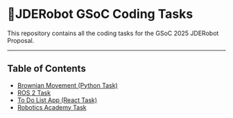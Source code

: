 # 🚀JDERobot GSoC Coding Tasks

This repository contains all the coding tasks for the GSoC 2025 JDERobot Proposal.

---
## Table of Contents 
- [Brownian Movement (Python Task)](https://github.com/AshishRamesh/Gsoc_Code_Tasks/tree/main/python)
- [ROS 2 Task](https://github.com/AshishRamesh/Gsoc_Code_Tasks/tree/main/ros2/src)
- [To Do List App (React Task)](https://github.com/AshishRamesh/Gsoc_Code_Tasks/tree/main/react/todo_list_app)
- [Robotics Academy Task](https://youtu.be/xUCU5JUX2gA)
